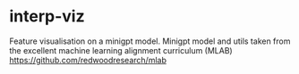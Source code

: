 # interp-viz
Feature visualisation on a minigpt model. Minigpt model and utils taken from the excellent machine learning alignment curriculum (MLAB) https://github.com/redwoodresearch/mlab
